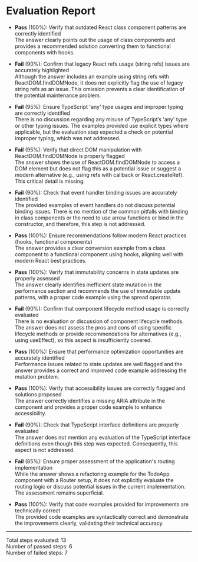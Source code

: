 # Evaluation Report

- **Pass** (100%): Verify that outdated React class component patterns are correctly identified  
  The answer clearly points out the usage of class components and provides a recommended solution converting them to functional components with hooks.

- **Fail** (90%): Confirm that legacy React refs usage (string refs) issues are accurately highlighted  
  Although the answer includes an example using string refs with ReactDOM.findDOMNode, it does not explicitly flag the use of legacy string refs as an issue. This omission prevents a clear identification of the potential maintenance problem.

- **Fail** (95%): Ensure TypeScript 'any' type usages and improper typing are correctly identified  
  There is no discussion regarding any misuse of TypeScript’s 'any' type or other typing issues. The examples provided use explicit types where applicable, but the evaluation step expected a check on potential improper typing, which was not addressed.

- **Fail** (95%): Verify that direct DOM manipulation with ReactDOM.findDOMNode is properly flagged  
  The answer shows the use of ReactDOM.findDOMNode to access a DOM element but does not flag this as a potential issue or suggest a modern alternative (e.g., using refs with callback or React.createRef). This critical detail is missing.

- **Fail** (90%): Check that event handler binding issues are accurately identified  
  The provided examples of event handlers do not discuss potential binding issues. There is no mention of the common pitfalls with binding in class components or the need to use arrow functions or bind in the constructor, and therefore, this step is not addressed.

- **Pass** (100%): Ensure recommendations follow modern React practices (hooks, functional components)  
  The answer provides a clear conversion example from a class component to a functional component using hooks, aligning well with modern React best practices.

- **Pass** (100%): Verify that immutability concerns in state updates are properly assessed  
  The answer clearly identifies inefficient state mutation in the performance section and recommends the use of immutable update patterns, with a proper code example using the spread operator.

- **Fail** (90%): Confirm that component lifecycle method usage is correctly evaluated  
  There is no evaluation or discussion of component lifecycle methods. The answer does not assess the pros and cons of using specific lifecycle methods or provide recommendations for alternatives (e.g., using useEffect), so this aspect is insufficiently covered.

- **Pass** (100%): Ensure that performance optimization opportunities are accurately identified  
  Performance issues related to state updates are well flagged and the answer provides a correct and improved code example addressing the mutation problem.

- **Pass** (100%): Verify that accessibility issues are correctly flagged and solutions proposed  
  The answer correctly identifies a missing ARIA attribute in the component and provides a proper code example to enhance accessibility.

- **Fail** (90%): Check that TypeScript interface definitions are properly evaluated  
  The answer does not mention any evaluation of the TypeScript interface definitions even though this step was expected. Consequently, this aspect is not addressed.

- **Fail** (85%): Ensure proper assessment of the application's routing implementation  
  While the answer shows a refactoring example for the TodoApp component with a Router setup, it does not explicitly evaluate the routing logic or discuss potential issues in the current implementation. The assessment remains superficial.

- **Pass** (100%): Verify that code examples provided for improvements are technically correct  
  The provided code examples are syntactically correct and demonstrate the improvements clearly, validating their technical accuracy.

---

Total steps evaluated: 13  
Number of passed steps: 6  
Number of failed steps: 7